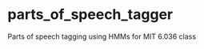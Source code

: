 parts_of_speech_tagger
======================

Parts of speech tagging using HMMs for MIT 6.036 class
